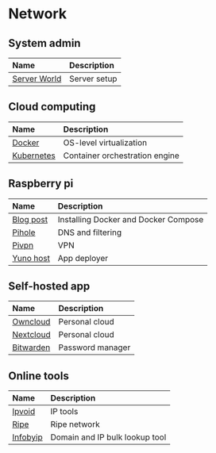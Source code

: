 # Network
## System admin
| Name | Description |
|:-----|:-----|
| [Server World](https://www.server-world.info/en/) | Server setup |

## Cloud computing
| Name | Description |
|:-----|:-----|
| [Docker](https://www.docker.com/) | OS-level virtualization |
| [Kubernetes](https://kubernetes.io/) | Container orchestration engine |

## Raspberry pi
| Name | Description |
|:-----|:-----|
| [Blog post](https://dev.to/rohansawant/installing-docker-and-docker-compose-on-the-raspberry-pi-in-5-simple-steps-3mgl) | Installing Docker and Docker Compose |
| [Pihole](https://pi-hole.net/) | DNS and filtering |
| [Pivpn](https://www.pivpn.io/) | VPN |
| [Yuno host](https://yunohost.org/#/) | App deployer |

## Self-hosted app
| Name | Description |
|:-----|:-----|
| [Owncloud](https://owncloud.com/) | Personal cloud |
| [Nextcloud](https://nextcloud.com/) | Personal cloud |
| [Bitwarden](https://bitwarden.com/) | Password manager |

## Online tools
| Name | Description |
|:-----|:-----|
| [Ipvoid](https://www.ipvoid.com/) | IP tools |
| [Ripe](https://www.ripe.net/) | Ripe network |
| [Infobyip](https://www.infobyip.com/ipbulklookup.php) | Domain and IP bulk lookup tool |